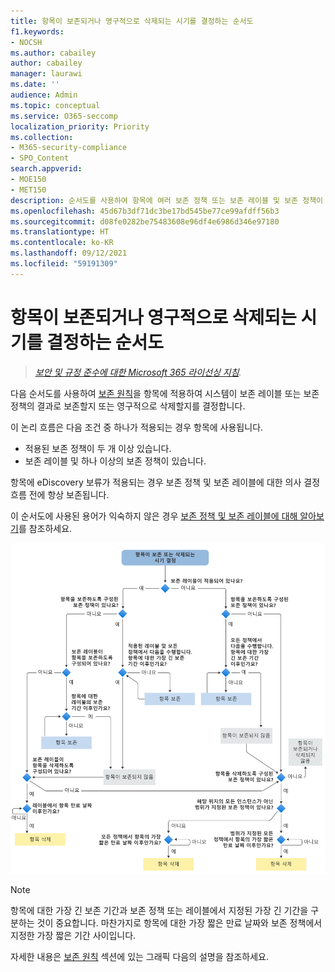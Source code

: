 ```yaml
---
title: 항목이 보존되거나 영구적으로 삭제되는 시기를 결정하는 순서도
f1.keywords:
- NOCSH
ms.author: cabailey
author: cabailey
manager: laurawi
ms.date: ''
audience: Admin
ms.topic: conceptual
ms.service: O365-seccomp
localization_priority: Priority
ms.collection:
- M365-security-compliance
- SPO_Content
search.appverid:
- MOE150
- MET150
description: 순서도를 사용하여 항목에 여러 보존 정책 또는 보존 레이블 및 보존 정책이 있는 경우 결과를 확인합니다.
ms.openlocfilehash: 45d67b3df71dc3be17bd545be77ce99afdff56b3
ms.sourcegitcommit: d08fe0282be75483608e96df4e6986d346e97180
ms.translationtype: HT
ms.contentlocale: ko-KR
ms.lasthandoff: 09/12/2021
ms.locfileid: "59191309"
---
```

# <a name="flowchart-to-determine-when-an-item-will-be-retained-or-permanently-deleted"></a>항목이 보존되거나 영구적으로 삭제되는 시기를 결정하는 순서도

>*[보안 및 규정 준수에 대한 Microsoft 365 라이선싱 지침](/office365/servicedescriptions/microsoft-365-service-descriptions/microsoft-365-tenantlevel-services-licensing-guidance/microsoft-365-security-compliance-licensing-guidance).*

다음 순서도를 사용하여 [보존 원칙](retention.md#the-principles-of-retention-or-what-takes-precedence)을 항목에 적용하여 시스템이 보존 레이블 또는 보존 정책의 결과로 보존할지 또는 영구적으로 삭제할지를 결정합니다.

이 논리 흐름은 다음 조건 중 하나가 적용되는 경우 항목에 사용됩니다.

- 적용된 보존 정책이 두 개 이상 있습니다.
- 보존 레이블 및 하나 이상의 보존 정책이 있습니다.

항목에 eDiscovery 보류가 적용되는 경우 보존 정책 및 보존 레이블에 대한 의사 결정 흐름 전에 항상 보존됩니다.

이 순서도에 사용된 용어가 익숙하지 않은 경우 [보존 정책 및 보존 레이블에 대해 알아보기](retention.md)를 참조하세요.


   ![항목이 보존되거나 영구적으로 삭제되는 시기를 결정하는 순서도.](../media/retention-flowchart.svg)

> [!NOTE]
> 항목에 대한 가장 긴 보존 기간과 보존 정책 또는 레이블에서 지정된 가장 긴 기간을 구분하는 것이 중요합니다. 마찬가지로 항목에 대한 가장 짧은 만료 날짜와 보존 정책에서 지정한 가장 짧은 기간 사이입니다.
> 
> 자세한 내용은 [보존 원칙](retention.md#the-principles-of-retention-or-what-takes-precedence) 섹션에 있는 그래픽 다음의 설명을 참조하세요.
